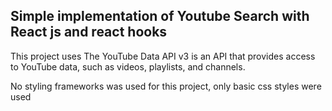 ## Simple implementation of Youtube Search with React js and react hooks

This project uses The YouTube Data API v3 is an API that provides access to YouTube data, such as videos, playlists, and channels.

No styling frameworks was used for this project, only basic css styles were used

